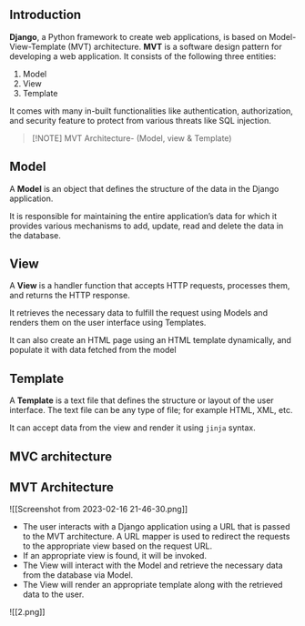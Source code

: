 ## Introduction

**Django**, a Python framework to create web applications, is based on Model-View-Template (MVT) architecture. **MVT** is a software design pattern for developing a web application. It consists of the following three entities:

1.  Model
2.  View
3.  Template

It comes with many in-built functionalities like authentication, authorization, and security feature to protect from various threats like SQL injection.

> [!NOTE] MVT Architecture- (Model, view & Template)
> 

## Model

A **Model** is an object that defines the structure of the data in the Django application.

It is responsible for maintaining the entire application’s data for which it provides various mechanisms to add, update, read and delete the data in the database.

## View

A **View** is a handler function that accepts HTTP requests, processes them, and returns the HTTP response.

It retrieves the necessary data to fulfill the request using Models and renders them on the user interface using Templates.

It can also create an HTML page using an HTML template dynamically, and populate it with data fetched from the model
## Template

A **Template** is a text file that defines the structure or layout of the user interface. The text file can be any type of file; for example HTML, XML, etc.

It can accept data from the view and render it using `jinja` syntax.

## MVC architecture






## MVT Architecture
![[Screenshot from 2023-02-16 21-46-30.png]]

- The user interacts with a Django application using a URL that is passed to the MVT architecture. A URL mapper is used to redirect the requests to the appropriate view based on the request URL.
-  If an appropriate view is found, it will be invoked.
-  The View will interact with the Model and retrieve   the necessary data from the database via Model.
-  The View will render an appropriate template along with the retrieved data to the user.


![[2.png]]


